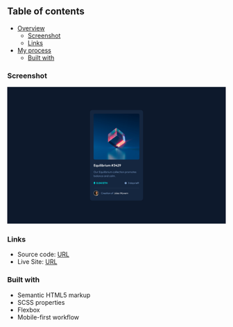 ## Table of contents
 
- [Overview](#overview)
    - [Screenshot](#screenshot)
    - [Links](#links)
- [My process](#my-process)
    - [Built with](#built-with)

### Screenshot
 
![](./screenshot.png) 

### Links

- Source code: [URL](https://github.com/tsiestova/card-component)
- Live Site: [URL](https://card-component-dpix.vercel.app/)
 
### Built with

- Semantic HTML5 markup
- SCSS properties 
- Flexbox
- Mobile-first workflow 

 